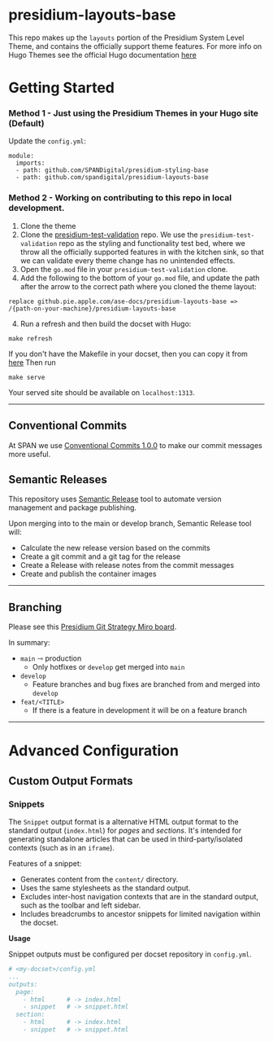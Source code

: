 # presidium-layouts-base
This repo makes up the `layouts` portion of the Presidium System Level Theme, and contains the officially support theme features.
For more info on Hugo Themes see the official Hugo documentation [here](https://gohugo.io/hugo-modules/theme-components/) 

# Getting Started

### Method 1 - Just using the Presidium Themes in your Hugo site (Default)
Update the `config.yml`:
```
module:
  imports:
  - path: github.com/SPANDigital/presidium-styling-base
  - path: github.com/spandigital/presidium-layouts-base
```

### Method 2 - Working on contributing to this repo in local development.
1. Clone the theme
1. Clone the [presidium-test-validation](https://github.com/SPANDigital/presidium-test-validation) repo. We use the `presidium-test-validation` repo as the styling and functionality test bed, where we throw all the officially supported features in with the kitchen sink, so that we can validate every theme change has no unintended effects.
1. Open the `go.mod` file in your `presidium-test-validation` clone.
1. Add the following to the bottom of your `go.mod` file, and update the path after the arrow to the correct path where you cloned the theme layout:
```
replace github.pie.apple.com/ase-docs/presidium-layouts-base => /{path-on-your-machine}/presidium-layouts-base
```

4. Run a refresh and then build the docset with Hugo:
```
make refresh
```
If you don't have the Makefile in your docset, then you can copy it from [here](https://github.com/SPANDigital/presidium/blob/develop/templates/default/Makefile)
Then run
```
make serve
```
Your served site should be available on `localhost:1313`.

---

## Conventional Commits

At SPAN we use [Conventional Commits 1.0.0](https://www.conventionalcommits.org/en/v1.0.0/) to make our commit messages more useful.

## Semantic Releases

This repository uses [Semantic Release](https://semantic-release.gitbook.io/semantic-release/) tool to automate version management and package publishing.

Upon merging into to the main or develop branch, Semantic Release tool will:
- Calculate the new release version based on the commits
- Create a git commit and a git tag for the release
- Create a Release with release notes from the commit messages
- Create and publish the container images

---

## Branching

Please see this [Presidium Git Strategy Miro board](https://miro.com/app/board/uXjVPK0XxiU=/).

In summary:
- `main` ⇾ production
  - Only hotfixes or `develop` get merged into `main`
- `develop`
  - Feature branches and bug fixes are branched from and merged into `develop`
- `feat/<TITLE>`
  - If there is a feature in development it will be on a feature branch

---

# Advanced Configuration

## Custom Output Formats

### Snippets

The `Snippet` output format is a alternative HTML output format to the standard output  (`index.html`) for _pages_ and _sections_. It's intended for generating standalone articles that can be used in third-party/isolated contexts (such as in an `iframe`).

Features of a snippet:
 - Generates content from the `content/` directory.
 - Uses the same stylesheets as the standard output.
 - Excludes inter-host navigation contexts that are in the standard output, such as the toolbar and left sidebar.
 - Includes breadcrumbs to ancestor snippets for limited navigation within the docset.

**Usage**  

Snippet outputs must be configured per docset repository in `config.yml`.

```yaml
# <my-docset>/config.yml
...
outputs:
  page:
    - html      # -> index.html
    - snippet   # -> snippet.html
  section:
    - html      # -> index.html
    - snippet   # -> snippet.html
```
